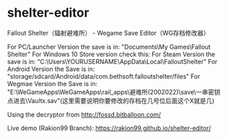 # shelter-editor
Fallout Shelter（辐射避难所） - Wegame Save Editor（WG存档修改器）

For PC/Launcher Version the save is in:
"Documents\My Games\Fallout Shelter"
For Windows 10 Store version check this: 
For Steam Version the save is in:
"C:\Users\YOURUSERNAME\AppData\Local\FalloutShelter"
For Android Version the Save is in:
"storage/sdcard/Android/data/com.bethsoft.falloutshelter/files"
For Wegmae Version the Save is in:
"E:\WeGameApps\WeGameApps\rail_apps\避难所(2002022)\save\一串密钥点进去\Vaultx.sav"(这里需要说明你要修改的存档在几号位后面这个X就是几)

Using the decryptor from http://fossd.bitballoon.com/

Live demo (Rakion99 Branch): https://rakion99.github.io/shelter-editor/
